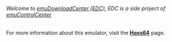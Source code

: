 ###### Welcome to [emuDownloadCenter (EDC)](https://github.com/PhoenixInteractiveNL/emuDownloadCenter/wiki/), EDC is a side project of [emuControlCenter](https://github.com/PhoenixInteractiveNL/emuControlCenter/wiki/)

For more information about this emulator, visit the [**Hoxs64**](https://github.com/PhoenixInteractiveNL/emuDownloadCenter/wiki/Emulator-hoxs64#menu) page.
